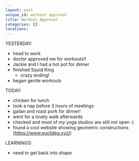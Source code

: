 ```yaml
---
layout: post
unique_id: workout approval
title: Workout Approval
categories: []
locations: 
---
```


YESTERDAY:
* head to work
* doctor approved me for workouts!!
* Jackie and I had a hot pot for dinner
* finished Squid King
  * crazy ending!
* began gentle workouts

TODAY:
* chicken for lunch
* took a nap before 3 hours of meetings
* gailan and roast pork for dinner!
* went for a lovely walk afterwards
* checked and most of my yoga studios are still not open :(
* found a cool website showing geometric constructions (https://www.euclidea.xyz/)

LEARNINGS:
* need to get back into shape
